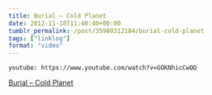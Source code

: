 ```yaml
---
title: Burial – Cold Planet
date: 2012-11-18T11:40:40+00:00
tumblr_permalink: /post/35980312184/burial-cold-planet
tags: ["linklog"]
format: "video"
---
```


`youtube: https://www.youtube.com/watch?v=GOKNhicCwQQ`

[Burial &#8211; Cold Planet][1]

[1]: https://www.youtube.com/watch?v=GOKNhicCwQQ
